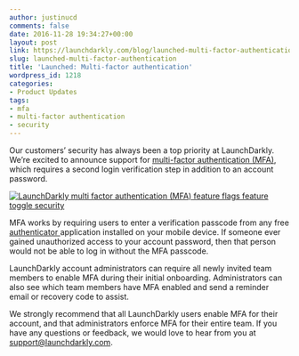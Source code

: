 ```yaml
---
author: justinucd
comments: false
date: 2016-11-28 19:34:27+00:00
layout: post
link: https://launchdarkly.com/blog/launched-multi-factor-authentication/
slug: launched-multi-factor-authentication
title: 'Launched: Multi-factor authentication'
wordpress_id: 1218
categories:
- Product Updates
tags:
- mfa
- multi-factor authentication
- security
---
```


Our customers’ security has always been a top priority at LaunchDarkly. We’re excited to announce support for [multi-factor authentication (MFA)](http://docs.launchdarkly.com/docs/multi-factor-authentication), which requires a second login verification step in addition to an account password.

[![LaunchDarkly multi factor authentication (MFA) feature flags feature toggle security](https://blog.launchdarkly.com/wp-content/uploads/2016/11/ld_mfa.png)](https://blog.launchdarkly.com/wp-content/uploads/2016/11/ld_mfa.png)

MFA works by requiring users to enter a verification passcode from any free [authenticator ](https://support.google.com/accounts/answer/1066447?hl=en)application installed on your mobile device. If someone ever gained unauthorized access to your account password, then that person would not be able to log in without the MFA passcode.

LaunchDarkly account administrators can require all newly invited team members to enable MFA during their initial onboarding. Administrators can also see which team members have MFA enabled and send a reminder email or recovery code to assist.

We strongly recommend that all LaunchDarkly users enable MFA for their account, and that administrators enforce MFA for their entire team. If you have any questions or feedback, we would love to hear from you at [support@launchdarkly.com](mailto:support@launchdarkly.com).
